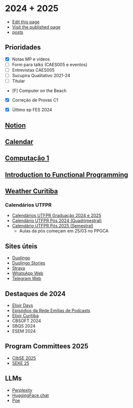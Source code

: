 # 2024 + 2025

- [Edit this page](https://github.com/adolfont/adolfont.github.io/blob/master/admin/2024/index.md)
- [Visit the published page](https://adolfont.github.io/admin/2024/)
- [posts](https://adolfont.github.io/extension/blogs/posts)


## Prioridades

- [X] Notas MP e vídeos
- [ ] Form para talks (CAES005 e eventos)
- [ ] Entrevistas CAES005
- [ ] Sucupira Qualitativo 2021-24
- [ ] Titular
- [F] Computer on the Beach
- [X] Correção de Provas C1
- [X] Último ep FES 2024



## [Notion](https://www.notion.so/)

## [Calendar](https://calendar.google.com/calendar/u/0/r)

## [Computação 1](/teaching/2024/computacao1/)

## [Introduction to Functional Programming](/teaching/2024/caes005/)

## [Weather Curitiba](https://vanillaweather.com/forecast/36833078-3e66-4b4a-9736-900a9f857689)

### Calendários UTFPR
  - [Calendários UTFPR Graduação 2024 e 2025](https://www.utfpr.edu.br/alunos/calendario)
  - [Calendário UTFPR Pós 2024 (Quadrimestral)](https://drippg-utfpr-2024.tiiny.site/)
  - [Calendário UTFPR Pós 2025 (Semestral)](https://utfpr-pos-2025-semestral.tiiny.site/)
    - Aulas da pós começam em 25/03 no PPGCA   



## Sites úteis

- [Duolingo](https://www.duolingo.com)
- [Duolingo Stories](https://www.duolingo.com/practice-hub/stories)
- [Strava](https://www.strava.com/dashboard)
- [WhatsApp Web](https://web.whatsapp.com/)
- [Telegram Web](https://web.telegram.org/k/)


## Destaques de 2024

- [Elixir Days](https://archive.is/Ffw30)
- [Episódios da Rede Emílias de Podcasts](https://fronteirases.github.io/redeemilias/)
- [Elixir Curitiba](https://elixircuritiba.github.io/)
- CBSOFT 2024
- SBQS 2024
- ESEM 2024


## Program Committees 2025

- [CIbSE 2025](https://conf.researchr.org/committee/cibse-2025/cibse-2025-program-committee)
- [SEKE 25](https://ksiresearch.org/seke/seke25.html)




## LLMs

- [Perplexity](https://www.perplexity.ai/)
- [HuggingFace chat](https://huggingface.co/chat/)
- [Poe](https://poe.com/)
